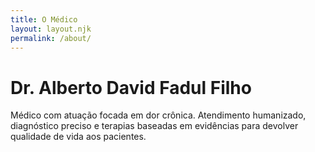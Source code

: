 ```yaml
---
title: O Médico
layout: layout.njk
permalink: /about/
---
```


# Dr. Alberto David Fadul Filho

Médico com atuação focada em dor crônica. Atendimento humanizado, diagnóstico preciso e terapias baseadas em evidências para devolver qualidade de vida aos pacientes.
